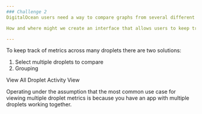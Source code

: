 ```yaml
---
### Challenge 2
DigitalOcean users need a way to compare graphs from several different droplets in order to troubleshoot whether an issue is affecting a single droplet or more. Currently, we only allow users to see graphs for each droplet separately.

How and where might we create an interface that allows users to keep track of important metrics across their many droplets?

--- 
```

To keep track of metrics across many droplets there are two solutions:
1. Select multiple droplets to compare
2. Grouping

View All Droplet Activity
View 

Operating under the assumption that the most common use case for viewing multiple droplet metrics is because you have an app with multiple droplets working together. 
